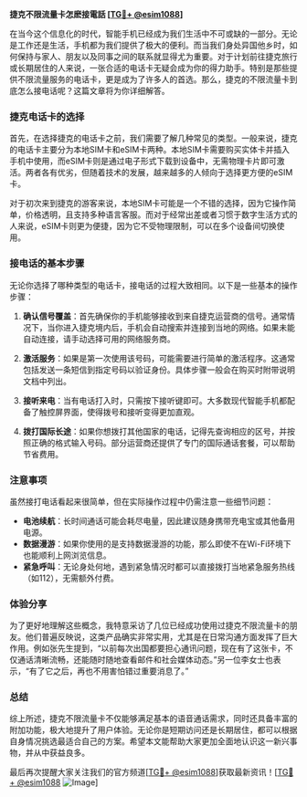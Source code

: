 **捷克不限流量卡怎麽接電話 [[TG💪+ @esim1088](https://t.me/s/esim1088)]**

在当今这个信息化的时代，智能手机已经成为我们生活中不可或缺的一部分。无论是工作还是生活，手机都为我们提供了极大的便利。而当我们身处异国他乡时，如何保持与家人、朋友以及同事之间的联系就显得尤为重要。对于计划前往捷克旅行或长期居住的人来说，一张合适的电话卡无疑会成为你的得力助手。特别是那些提供不限流量服务的电话卡，更是成为了许多人的首选。那么，捷克的不限流量卡到底怎么接电话呢？这篇文章将为你详细解答。

### 捷克电话卡的选择

首先，在选择捷克的电话卡之前，我们需要了解几种常见的类型。一般来说，捷克的电话卡主要分为本地SIM卡和eSIM卡两种。本地SIM卡需要购买实体卡并插入手机中使用，而eSIM卡则是通过电子形式下载到设备中，无需物理卡片即可激活。两者各有优劣，但随着技术的发展，越来越多的人倾向于选择更方便的eSIM卡。

对于初次来到捷克的游客来说，本地SIM卡可能是一个不错的选择，因为它操作简单，价格透明，且支持多种语言客服。而对于经常出差或者习惯于数字生活方式的人来说，eSIM卡则更为便捷，因为它不受物理限制，可以在多个设备间切换使用。

### 接电话的基本步骤

无论你选择了哪种类型的电话卡，接电话的过程大致相同。以下是一些基本的操作步骤：

1. **确认信号覆盖**：首先确保你的手机能够接收到来自捷克运营商的信号。通常情况下，当你进入捷克境内后，手机会自动搜索并连接到当地的网络。如果未能自动连接，请手动选择可用的网络服务商。

2. **激活服务**：如果是第一次使用该号码，可能需要进行简单的激活程序。这通常包括发送一条短信到指定号码以验证身份。具体步骤一般会在购买时附带说明文档中列出。

3. **接听来电**：当有电话打入时，只需按下接听键即可。大多数现代智能手机都配备了触控屏界面，使得拨号和接听变得更加直观。

4. **拨打国际长途**：如果你想拨打其他国家的电话，记得先查询相应的区号，并按照正确的格式输入号码。部分运营商还提供了专门的国际通话套餐，可以帮助节省费用。

### 注意事项

虽然接打电话看起来很简单，但在实际操作过程中仍需注意一些细节问题：

- **电池续航**：长时间通话可能会耗尽电量，因此建议随身携带充电宝或其他备用电源。
- **数据漫游**：如果你使用的是支持数据漫游的功能，那么即使不在Wi-Fi环境下也能顺利上网浏览信息。
- **紧急呼叫**：无论身处何地，遇到紧急情况时都可以直接拨打当地紧急服务热线（如112），无需额外付费。

### 体验分享

为了更好地理解这些概念，我特意采访了几位已经成功使用过捷克不限流量卡的朋友。他们普遍反映说，这类产品确实非常实用，尤其是在日常沟通方面发挥了巨大作用。例如张先生提到，“以前每次出国都要担心通讯问题，现在有了这张卡，不仅通话清晰流畅，还能随时随地查看邮件和社会媒体动态。”另一位李女士也表示，“有了它之后，再也不用害怕错过重要消息了。”

### 总结

综上所述，捷克不限流量卡不仅能够满足基本的语音通话需求，同时还具备丰富的附加功能，极大地提升了用户体验。无论你是短期访问还是长期居住，都可以根据自身情况挑选最适合自己的方案。希望本文能帮助大家更加全面地认识这一新兴事物，并从中获益良多。

最后再次提醒大家关注我们的官方频道[[TG💪+ @esim1088](https://t.me/s/esim1088)]获取最新资讯！[[TG💪+ @esim1088](https://t.me/s/esim1088) ![Image](https://i.postimg.cc/4NQfJmqS/Snipaste-2025-05-13-00-14-12.png)]